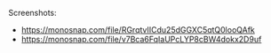 Screenshots:
- https://monosnap.com/file/RGrqtvIICdu25dGGXC5qtQ0looQAfk
- https://monosnap.com/file/v7Bca6FqIaUPcLYP8cBW4dokx2D9uf